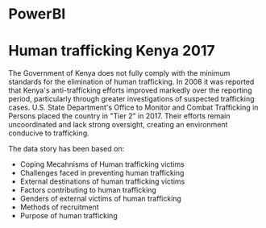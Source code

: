 # PowerBI

# Human trafficking Kenya 2017

The Government of Kenya does not fully comply with the minimum standards for the elimination of human trafficking. 
In 2008 it was reported that Kenya's anti-trafficking efforts improved markedly over the reporting period, 
particularly through greater investigations of suspected trafficking cases. U.S. State Department's Office to 
Monitor and Combat Trafficking in Persons placed the country in "Tier 2" in 2017.
Their efforts remain uncoordinated and lack strong oversight, creating an environment conducive to trafficking.

The data story has been based on:
* Coping Mecahnisms of Human trafficking victims
* Challenges faced in preventing human trafficking
* External destinations of human trafficking victims
* Factors contributing to human trafficking
* Genders of external victims of human trafficking
* Methods of recruitment
* Purpose of human trafficking
